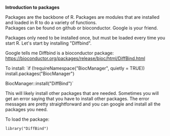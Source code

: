 <b> Introduction to packages </b><br>

Packages are the backbone of R. Packages are modules that are installed and loaded in R to do a variety of functions. <br>
Packages can be found on github or bioconductor. Google is your friend.

Packages only need to be installed once, but must be loaded every time you start R. 
Let's start by installing "Diffbind". 

Google tells me Diffbind is a bioconductor package:
https://bioconductor.org/packages/release/bioc/html/DiffBind.html

To install:
`if (!requireNamespace("BiocManager", quietly = TRUE))
    install.packages("BiocManager")

BiocManager::install("DiffBind")`

This will likely install other packages that are needed. Sometimes you will get an error saying that you have to install other packages. The error messages are pretty straightforward and you can google and install all the packages you need.

To load the package:

`library("DiffBind")`

